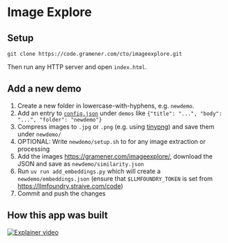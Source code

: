 # Image Explore

## Setup

```shell
git clone https://code.gramener.com/cto/imageexplore.git
```

Then run any HTTP server and open `index.html`.

## Add a new demo

1. Create a new folder in lowercase-with-hyphens, e.g. `newdemo`.
2. Add an entry to [`config.json`](config.json) under `demos` like `{"title": "...", "body": "...", "folder": "newdemo"}`
3. Compress images to `.jpg` or `.png` (e.g. using [tinypng](https://tinypng.com/)) and save them under `newdemo/`
4. OPTIONAL: Write `newdemo/setup.sh` to for any image extraction or processing
5. Add the images <https://gramener.com/imageexplore/>, download the JSON and save as `newdemo/similarity.json`
6. Run `uv run add_embeddings.py` which will create a `newdemo/embeddings.json` (ensure that `$LLMFOUNDRY_TOKEN` is set from <https://llmfoundry.straive.com/code>)
6. Commit and push the changes

## How this app was built

[![Explainer video](https://img.youtube.com/vi/OD_BLwNR1nU/0.jpg)](https://youtu.be/OD_BLwNR1nU)
